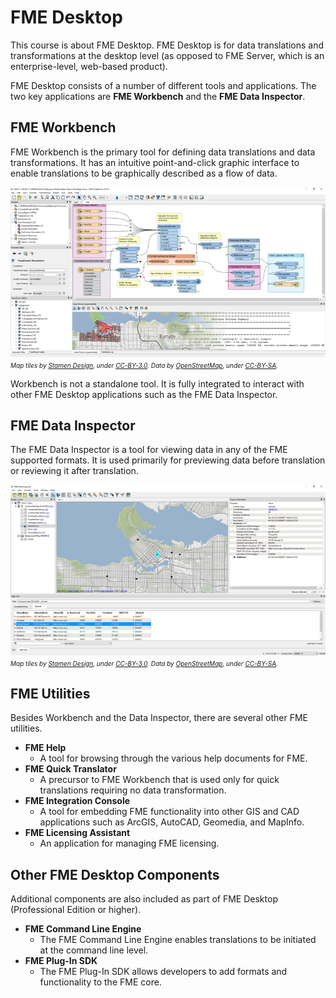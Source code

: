 # FME Desktop #
This course is about FME Desktop. FME Desktop is for data translations and transformations at the desktop level (as opposed to FME Server, which is an enterprise-level, web-based product). 

FME Desktop consists of a number of different tools and applications. The two key applications are **FME Workbench** and the **FME Data Inspector**.

## FME Workbench ##
FME Workbench is the primary tool for defining data translations and data transformations. It has an intuitive point-and-click graphic interface to enable translations to be graphically described as a flow of data.

![](./Images/Img1.003.FMEWorkbench.png)
<br><span style="font-style:italic;font-size:x-small">Map tiles by <a href="http://stamen.com">Stamen Design</a>, under <a href="http://creativecommons.org/licenses/by/3.0">CC-BY-3.0</a>. Data by <a href="http://openstreetmap.org">OpenStreetMap</a>, under <a href="http://creativecommons.org/licenses/by-sa/3.0">CC-BY-SA</a>.

Workbench is not a standalone tool. It is fully integrated to interact with other FME Desktop applications such as the FME Data Inspector.


## FME Data Inspector ##
The FME Data Inspector is a tool for viewing data in any of the FME supported formats. It is used primarily for previewing data before translation or reviewing it after translation.

![](./Images/Img1.004.FMEDataInspector.png)
<br><span style="font-style:italic;font-size:x-small">Map tiles by <a href="http://stamen.com">Stamen Design</a>, under <a href="http://creativecommons.org/licenses/by/3.0">CC-BY-3.0</a>. Data by <a href="http://openstreetmap.org">OpenStreetMap</a>, under <a href="http://creativecommons.org/licenses/by-sa/3.0">CC-BY-SA</a>.

## FME Utilities ##
Besides Workbench and the Data Inspector, there are several other FME utilities.

- **FME Help**
	- A tool for browsing through the various help documents for FME.
- **FME Quick Translator**
	- A precursor to FME Workbench that is used only for quick translations requiring no data transformation.
- **FME Integration Console**
	- A tool for embedding FME functionality into other GIS and CAD applications such as ArcGIS, AutoCAD, Geomedia, and MapInfo.
- **FME Licensing Assistant**
	- An application for managing FME licensing.


## Other FME Desktop Components ##
Additional components are also included as part of FME Desktop (Professional Edition or higher).

- **FME Command Line Engine**
	- The FME Command Line Engine enables translations to be initiated at the command line level.
- **FME Plug-In SDK**
	- The FME Plug-In SDK allows developers to add formats and functionality to the FME core.

